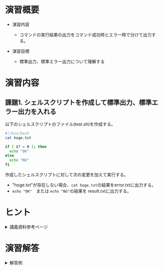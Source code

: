 # 演習概要
- 演習内容
  - コマンドの実行結果の出力をコマンド成功時とエラー時で分けて出力する。

- 演習目標
  - 標準出力、標準エラー出力について理解する

# 演習内容
## 課題1. シェルスクリプトを作成して標準出力、標準エラー出力を入れる
以下のシェルスクリプトのファイル(test.sh)を作成する。  

``` sh
#!/bin/bash
cat hoge.txt

if [ $? = 0 ]; then
  echo "OK"
else
  echo "NG"
fi
```

作成したシェルスクリプトに対して次の変更を加えて実行する。  
  - "hoge.txt"が存在しない場合、`cat hoge.txt`の結果をerror.txtに出力する。
  - `echo "OK"`　または `echo "NG"`の結果を result.txtに出力する。

# ヒント
<details><summary>講義資料参考ページ</summary><div>

- 標準入出力
  - p51~53、p86～87
</div></details>

# 演習解答  

<details><summary>解答例</summary><div>

## 課題1. シェルスクリプトを作成して標準出力、標準エラー出力を入れる 解答例  
シェルスクリプトファイル"test.sh"をエディタから作成し、下記の内容を書き込む。  

``` sh
#!/bin/bash
cat hoge.txt 2> error.txt

if [ $? = 0 ]; then
  echo "OK" > result.txt
else
  echo "NG" > result.txt
fi
```

<details><summary>課題1のシェルスクリプトの内容解説</summary><div>

- `2>　ファイル名`　…標準エラー出力。エラー情報をファイルに出力する。講義資料p51参照。
- `>　ファイル名`　…標準出力。コマンドの実行結果などをファイルに出力する。講義資料p51参照。
  
</div></details>

次のコマンドを実行して、hoge.txtを作成する。(またはエディタから作成しても良い)  

```
$ touch hoge.txt
```

test.shを実行する。  

```
$ bash test.sh
```

result.txtが作成され、"OK"が記載されていることを確認。  

次のコマンドを実行して、hoge.txtを削除する。  

```
$ rm hoge.txt
```

test.shを実行する。  

```
$ bash test.sh
```

error.txtが作成され、"cat: hoge.txt: No such file or directory"が記載されていることを確認。  
result.txtが作成され、"NG"が記載されていることを確認。  

</div></details>